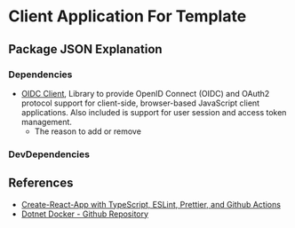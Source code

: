 # Client Application For Template

## Package JSON Explanation

### Dependencies

- [OIDC Client](https://www.npmjs.com/package/oidc-client), Library to provide OpenID Connect (OIDC) and OAuth2 protocol support for client-side, browser-based JavaScript client applications. Also included is support for user session and access token management.
    - The reason to add or remove

### DevDependencies

## References

- [Create-React-App with TypeScript, ESLint, Prettier, and Github Actions](https://medium.com/@brygrill/create-react-app-with-typescript-eslint-prettier-and-github-actions-f3ce6a571c97)
- [Dotnet Docker - Github Repository](https://github.com/dotnet/dotnet-docker)